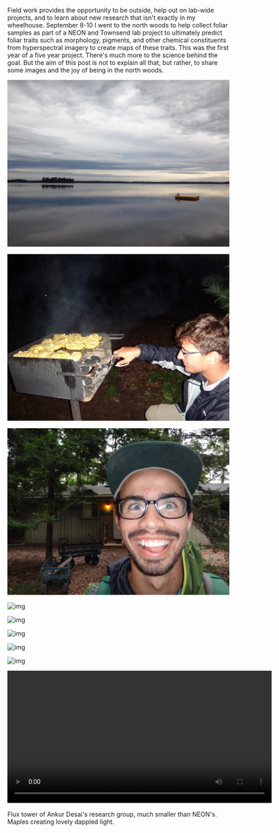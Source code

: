 Field work provides the opportunity to be outside, help out on lab-wide projects, and to learn about new research that isn't exactly in my wheelhouse. September 8-10 I went to the north woods to help collect foliar samples as part of a NEON and Townsend lab project to ultimately predict foliar traits such as morphology, pigments, and other chemical constituents from hyperspectral imagery to create maps of these traits. This was the first year of a five year project. There's much more to the science behind the goal. But the aim of this post is not to explain all that, but rather, to share some images and the joy of being in the north woods.

![img](blog_imgs/FieldWorkUpNorth_Sep8-10/DSC01830.jpg "Trout Lake Research Station, our lodging")

![img](blog_imgs/FieldWorkUpNorth_Sep8-10/DSC01827.jpg "Jablonski grilling Aditya's Famous Chicken")

![img](blog_imgs/FieldWorkUpNorth_Sep8-10/DSC01835.jpg "Always excited for field work")

![img](blog_imgs/FieldWorkUpNorth_Sep8-10/DSC01839.jpg "Always excited for field work")

![img](blog_imgs/FieldWorkUpNorth_Sep8-10/DSC01842.jpg "Aditya fake shooting leaves (for retrieval)")

![img](blog_imgs/FieldWorkUpNorth_Sep8-10/DSC01875.jpg "John fake writing")

![img](blog_imgs/FieldWorkUpNorth_Sep8-10/DSC01881.jpg "Larch Stand")

![img](blog_imgs/FieldWorkUpNorth_Sep8-10/DSC01898.jpg "NEON's Flux Tower. Measuring the exhange of carbon between atmosphere and biosphere. Sweet.")

<video width="600" align="center" controls="controls">
<source src="blog_imgs/FieldWorkUpNorth_Sep8-10/Ankur_FluxTower.mov">
</video>

Flux tower of Ankur Desai's research group, much smaller than NEON's. Maples creating lovely dappled light.
